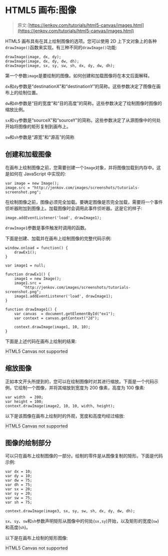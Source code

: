 # HTML5 画布:图像

> 原文:[https://jenkov.com/tutorials/html5-canvas/images.html](https://jenkov.com/tutorials/html5-canvas/images.html)

HTML5 画布具有在其上绘制图像的选项。您可以使用 2D 上下文对象上的各种`drawImage()`函数来实现。有三种不同的`drawImage()`功能:

```
drawImage(image, dx, dy);
drawImage(image, dx, dy, dw, dh);
drawImage(image, sx, sy, sw, sh, dx, dy, dw, dh);

```

第一个参数`image`是要绘制的图像。如何创建和加载图像将在本文后面解释。

`dx`和`dy`参数是“destinationX”和“destinationY”的简称。这些参数决定了图像在画布上的绘制位置。

`dw`和`dh`参数是“目的宽度”和“目的高度”的简称。这些参数决定了绘制图像时图像的缩放比例。

`sx`和`sy`参数是“sourceX”和“sourceY”的简称。这些参数决定了从源图像中的何处开始将图像的矩形复制到画布上。

`sw`和`sh`参数是“源宽”和“源高”的简称

## 创建和加载图像

在画布上绘制图像之前，您需要创建一个`Image`对象，并将图像加载到内存中。这是如何在 JavaScript 中实现的:

```
var image = new Image();
image.src = "http://jenkov.com/images/screenshots/tutorials-screenshot.png";

```

在绘制图像之前，图像必须完全加载。要确定图像是否完全加载，需要将一个事件侦听器附加到图像上。加载图像时会调用此事件侦听器。这是它的样子:

```
image.addEventListener('load', drawImage1);

```

`drawImage1`参数是事件触发时调用的函数。

下面是创建、加载并在画布上绘制图像的完整代码示例:

```
window.onload = function() {
    drawEx1();
}

var image1 = null;

function drawEx1() {
    image1 = new Image();
    image1.src =
        "http://jenkov.com/images/screenshots/tutorials-screenshot.png";
    image1.addEventListener('load', drawImage1);
}

function drawImage1() {
    var canvas  = document.getElementById("ex1");
    var context = canvas.getContext("2d");

    context.drawImage(image1, 10, 10);
}

```

下面是上述代码在画布上绘制的结果:

<canvas id="ex1" width="500" height="170" style="border: 1px solid #cccccc;">HTML5 Canvas not supported</canvas>

## 缩放图像

正如本文开头所提到的，您可以在绘制图像时对其进行缩放。下面是一个代码示例，它绘制一个图像，并将其缩放到宽度为 200 像素，高度为 100 像素:

```
var width  = 200;
var height = 100;
context.drawImage(image2, 10, 10, width, height);

```

以下是该图像在画布上绘制时的外观，宽度和高度均经过缩放:

<canvas id="ex2" width="500" height="170" style="border: 1px solid #cccccc;">HTML5 Canvas not supported</canvas>

## 图像的绘制部分

可以只在画布上绘制图像的一部分。绘制的零件是从图像复制的矩形。下面是代码示例:

```
var dx = 10;
var dy = 10;
var dw = 75;
var dh = 75;
var sx = 20;
var sy = 20;
var sw = 75;
var sh = 75;

context.drawImage(image3, sx, sy, sw, sh, dx, dy, dw, dh);

```

`sx`、`sy`、`sw`和`sh`参数声明矩形从图像中的何处(`sx,sy`)开始，以及矩形的宽度(`sw`)和高度(`sh`)。

以下是在画布上绘制的矩形图像:

<canvas id="ex3" width="500" height="120" style="border: 1px solid #cccccc;">HTML5 Canvas not supported</canvas>